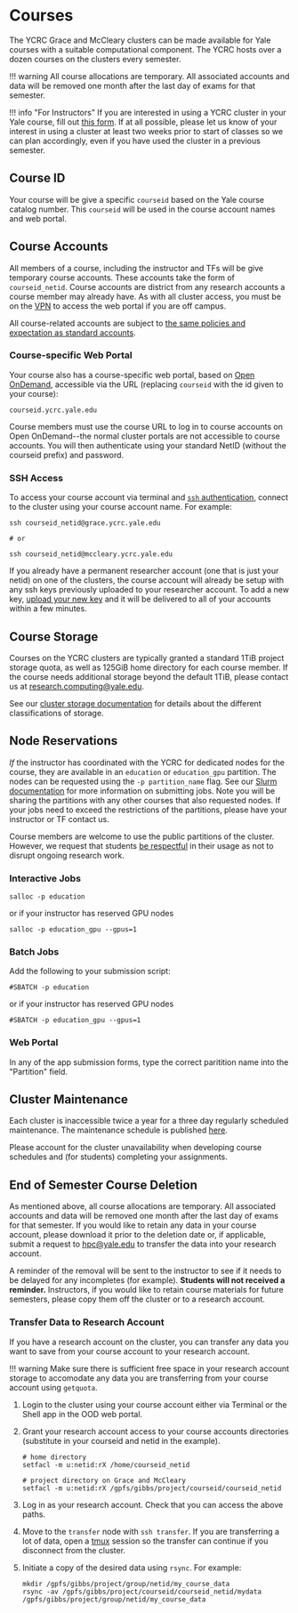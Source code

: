 # Courses

The YCRC Grace and McCleary clusters can be made available for Yale courses with a suitable computational component. The YCRC hosts over a dozen courses on the clusters every semester.

!!! warning
    All course allocations are temporary. All associated accounts and data will be removed one month after the last day of exams for that semester.

!!! info "For Instructors"
    If you are interested in using a YCRC cluster in your Yale course, fill out [this form](https://forms.gle/c1XBGojuaoiHegydA). If at all possible, please let us know of your interest in using a cluster at least two weeks prior to start of classes so we can plan accordingly, even if you have used the cluster in a previous semester.


## Course ID

Your course will be give a specific `courseid` based on the Yale course catalog number. This `courseid` will be used in the course account names and web portal.

## Course Accounts

All members of a course, including the instructor and TFs will be give temporary course accounts. These accounts take the form of `courseid_netid`. Course accounts are district from any research accounts a course member may already have. As with all cluster access, you must be on the [VPN](/clusters-at-yale/access/vpn/) to access the web portal if you are off campus.

All course-related accounts are subject to [the same policies and expectation as standard accounts](/clusters-at-yale/access/accounts/).

### Course-specific Web Portal

Your course also has a course-specific web portal, based on [Open OnDemand](/clusters-at-yale/access/ood/), accessible via the URL (replacing `courseid` with the id given to your course):

```
courseid.ycrc.yale.edu
```

Course members must use the course URL to log in to course accounts on Open OnDemand--the normal cluster portals are not accessible to course accounts. You will then authenticate using your standard NetID (without the courseid prefix) and password. 

### SSH Access

To access your course account via terminal and [`ssh` authentication](https://docs.ycrc.yale.edu/clusters-at-yale/access/ssh/), connect to the cluster using your course account name. For example:

```
ssh courseid_netid@grace.ycrc.yale.edu

# or

ssh courseid_netid@mccleary.ycrc.yale.edu
```

If you already have a permanent researcher account (one that is just your netid) on one of the clusters, the course account will already be setup with any ssh keys previously uploaded to your researcher account. To add a new key, [upload your new key](https://sshkeys.ycrc.yale.edu/) and it will be delivered to all of your accounts within a few minutes.


## Course Storage

Courses on the YCRC clusters are typically granted a standard 1TiB project storage quota, as well as 125GiB home directory for each course member. If the course needs additional storage beyond the default 1TiB, please contact us at research.computing@yale.edu.

See our [cluster storage documentation](https://docs.ycrc.yale.edu/data/hpc-storage/) for details about the different classifications of storage.



## Node Reservations

*If* the instructor has coordinated with the YCRC for dedicated nodes for the course, they are available in an `education` or `education_gpu` partition. The nodes can be requested using the `-p partition_name` flag. See our [Slurm documentation](/clusters-at-yale/job-scheduling/) for more information on submitting jobs. Note you will be sharing the partitions with any other courses that also requested nodes. If your jobs need to exceed the restrictions of the partitions, please have your instructor or TF contact us.

Course members are welcome to use the public partitions of the cluster. However, we request that students [be respectful](/clusters-at-yale/access/accounts/) in their usage as not to disrupt ongoing research work.

### Interactive Jobs

```
salloc -p education 
```

or if your instructor has reserved GPU nodes

```
salloc -p education_gpu --gpus=1
```

### Batch Jobs

Add the following to your submission script:

```
#SBATCH -p education
```

or if your instructor has reserved GPU nodes

```
#SBATCH -p education_gpu --gpus=1
```

### Web Portal

In any of the app submission forms, type the correct paritition name into the "Partition" field.

## Cluster Maintenance

Each cluster is inaccessible twice a year for a three day regularly scheduled maintenance. The maintenance schedule is published [here](https://research.computing.yale.edu/support/hpc/system-status).

Please account for the cluster unavailability when developing course schedules and (for students) completing your assignments.

## End of Semester Course Deletion

As mentioned above, all course allocations are temporary. All associated accounts and data will be removed one month after the last day of exams for that semester. If you would like to retain any data in your course account, please download it prior to the deletion date or, if applicable, submit a request to hpc@yale.edu to transfer the data into your research account. 

A reminder of the removal will be sent to the instructor to see if it needs to be delayed for any incompletes (for example). **Students will not received a reminder.** Instructors, if you would like to retain course materials for future semesters, please copy them off the cluster or to a research account.

### Transfer Data to Research Account

If you have a research account on the cluster, you can transfer any data you want to save from your course account to your research account.

!!! warning
    Make sure there is sufficient free space in your research account storage to accomodate any data you are transferring from your course account using `getquota`.

1. Login to the cluster using your course account either via Terminal or the Shell app in the OOD web portal.

1. Grant your research account access to your course accounts directories (substitute in your courseid and netid in the example).

    ```
    # home directory
    setfacl -m u:netid:rX /home/courseid_netid

    # project directory on Grace and McCleary
    setfacl -m u:netid:rX /gpfs/gibbs/project/courseid/courseid_netid

    ```

1. Log in as your research account. Check that you can access the above paths.

1. Move to the `transfer` node with `ssh transfer`. If you are transferring a lot of data, open a [tmux](/clusters-at-yale/guides/tmux/) session so the transfer can continue if you disconnect from the cluster.

1. Initiate a copy of the desired data using `rsync`. For example:

    ```
    mkdir /gpfs/gibbs/project/group/netid/my_course_data
    rsync -av /gpfs/gibbs/project/courseid/courseid_netid/mydata /gpfs/gibbs/project/group/netid/my_course_data
    ```








